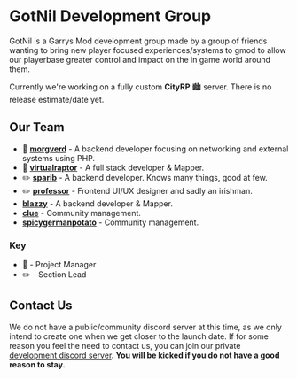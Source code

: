 # GotNil Development Group

GotNil is a Garrys Mod development group made by a group of friends wanting to bring new player focused experiences/systems to gmod to allow our playerbase
greater control and impact on the in game world around them.

Currently we're working on a fully custom **CityRP** 🏙️ server. There is no release estimate/date yet.

## Our Team

- 📝 **[morgverd](https://github.com/morgverd)** - A backend developer focusing on networking and external systems using PHP.
- 📝 **[virtualraptor](https://github.com/Blueasharky)** - A full stack developer & Mapper.
- ✏️ **[sparib](https://github.com/sparib)** - A backend developer. Knows many things, good at few.
- ✏️ **[professor](https://github.com/professorv2)** - Frontend UI/UX designer and sadly an irishman.
- **[blazzy](https://github.com/Blazzy12)** - A backend developer & Mapper. 
- **[clue](https://github.com/Grubpit)** - Community management.
- **[spicygermanpotato](https://github.com/jedimasterpotato)** - Community management.

### Key
* 📝 - Project Manager
* ✏️ - Section Lead

## Contact Us

We do not have a public/community discord server at this time, as we only intend to create one when we get closer to the launch date. If for some reason
you feel the need to contact us, you can join our private [development discord server](https://discord.gg/WctRV3MVp8). **You will be kicked if you do not have a
good reason to stay.**
